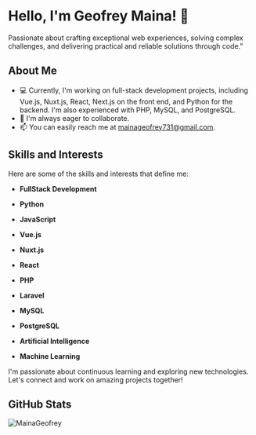# Hello, I'm Geofrey Maina! 👋

Passionate about crafting exceptional web experiences, solving complex challenges, and delivering practical and reliable solutions through code."

## About Me

- 💻 Currently, I'm working on full-stack development projects, including Vue.js, Nuxt.js, React, Next.js on the front end, and Python for the backend. I'm also experienced with PHP, MySQL, and PostgreSQL.
- 💼 I'm always eager to collaborate.
- 📫 You can easily reach me at [mainageofrey731@gmail.com](mailto:mainageofrey731@gmail.com).

## Skills and Interests

Here are some of the skills and interests that define me:

- **FullStack Development**
- **Python**
- **JavaScript**
- **Vue.js**
- **Nuxt.js**
- **React**
- **PHP**
- **Laravel**
- **MySQL**
- **PostgreSQL**

- **Artificial Intelligence**
- **Machine Learning**

I'm passionate about continuous learning and exploring new technologies. Let's connect and work on amazing projects together!

## GitHub Stats

<img align="left" src="https://github-readme-streak-stats.herokuapp.com/?user=MainaGeofrey&theme=algolia&show_icons=true&count_private=true" alt="MainaGeofrey" />

<!-- Add devicons stylesheet -->
<link rel="stylesheet" href="https://cdn.jsdelivr.net/gh/devicons/devicon@v2.15.1/devicon.min.css">



